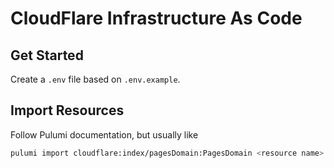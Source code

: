 # CloudFlare Infrastructure As Code

## Get Started

Create a `.env` file based on `.env.example`.

## Import Resources

Follow Pulumi documentation, but usually like

```bash
pulumi import cloudflare:index/pagesDomain:PagesDomain <resource name> <account_id>/<project_name>/<domain-name>
```

